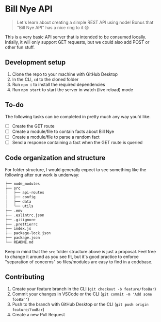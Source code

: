 # Bill Nye API
> Let's learn about creating a simple REST API using node!
> Bonus that "Bill Nye API" has a nice ring to it 😄

This is a very basic API server that is intended to be consumed locally. Intially, it will only support GET requests, but we could also add POST or other fun stuff.

## Development setup

1. Clone the repo to your machine with GitHub Desktop
2. In the CLI, `cd` to the cloned folder
3. Run `npm i` to install the required dependencies
3. Run `npm start` to start the server in watch (live reload) mode

## To-do

The following tasks can be completed in pretty much any way you'd like.

- [ ] Create the GET route
- [ ] Create a module/file to contain facts about Bill Nye
- [ ] Create a module/file to parse a random fact
- [ ] Send a response containing a fact when the GET route is queried

## Code organization and structure

For folder structure, I would generally expect to see something like the following after our work is underway:

```bash
├── node_modules
├── src
│   ├── api-routes
│   ├── config
│   ├── data
│   └── utils
├── .env
├── .eslintrc.json
├── .gitignore
├── .prettierrc
├── index.js
├── package-lock.json
├── package.json
└── README.md
```

Keep in mind that the `src` folder structure above is just a proposal. Feel free to change it around as you see fit, but it's good practice to enforce "separation of concerns" so files/modules are easy to find in a codebase.

## Contributing

1. Create your feature branch in the CLI (`git checkout -b feature/fooBar`)
2. Commit your changes in VSCode or the CLI (`git commit -m 'Add some fooBar'`)
3. Push to the branch with GitHub Desktop or the CLI (`git push origin feature/fooBar`)
4. Create a new Pull Request
